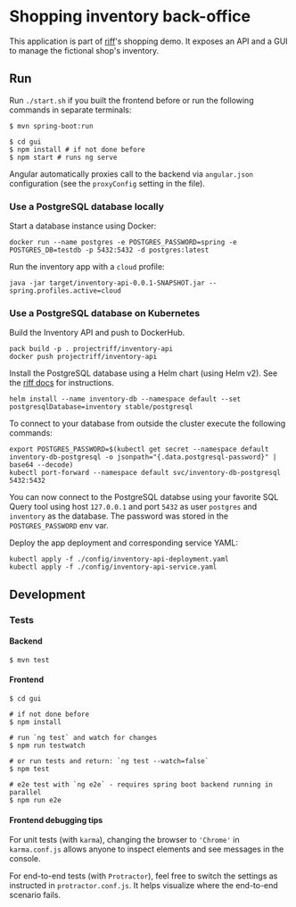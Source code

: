 # Shopping inventory back-office

This application is part of [riff](https://projectriff.io)'s shopping demo.
It exposes an API and a GUI to manage the fictional shop's inventory.

## Run

Run `./start.sh` if you built the frontend before
or run the following commands in separate terminals:

```shell script
$ mvn spring-boot:run
```

```shell script
$ cd gui
$ npm install # if not done before
$ npm start # runs ng serve
```

Angular automatically proxies call to the backend via `angular.json` configuration (see the `proxyConfig` setting in the file).

### Use a PostgreSQL database locally

Start a database instance using Docker:

```shell script
docker run --name postgres -e POSTGRES_PASSWORD=spring -e POSTGRES_DB=testdb -p 5432:5432 -d postgres:latest
```

Run the inventory app with a `cloud` profile:

```shell script
java -jar target/inventory-api-0.0.1-SNAPSHOT.jar --spring.profiles.active=cloud
```

### Use a PostgreSQL database on Kubernetes

Build the Inventory API and push to DockerHub.

```shell script
pack build -p . projectriff/inventory-api
docker push projectriff/inventory-api
```

Install the PostgreSQL database using a Helm chart (using Helm v2). See the [riff docs](https://projectriff.io/docs/v0.4/getting-started/minikube#install-helm) for instructions.

```shell script
helm install --name inventory-db --namespace default --set postgresqlDatabase=inventory stable/postgresql
```

To connect to your database from outside the cluster execute the following commands:

```shell script
export POSTGRES_PASSWORD=$(kubectl get secret --namespace default inventory-db-postgresql -o jsonpath="{.data.postgresql-password}" | base64 --decode)
kubectl port-forward --namespace default svc/inventory-db-postgresql 5432:5432
```

You can now connect to the PostgreSQL databse using your favorite SQL Query tool using host `127.0.0.1` and port `5432` as user `postgres` and `inventory` as the database. The password was stored in the `POSTGRES_PASSWORD` env var.

Deploy the app deployment and corresponding service YAML:

```shell script
kubectl apply -f ./config/inventory-api-deployment.yaml
kubectl apply -f ./config/inventory-api-service.yaml
```

## Development

### Tests

#### Backend

```shell script
$ mvn test
```

#### Frontend

```shell script
$ cd gui

# if not done before
$ npm install

# run `ng test` and watch for changes
$ npm run testwatch

# or run tests and return: `ng test --watch=false`
$ npm test

# e2e test with `ng e2e` - requires spring boot backend running in parallel
$ npm run e2e
```

#### Frontend debugging tips

For unit tests (with `karma`), changing the browser to `'Chrome'` in `karma.conf.js`
allows anyone to inspect elements and see messages in the console.

For end-to-end tests (with `Protractor`), feel free to switch the settings as instructed
in `protractor.conf.js`. It helps visualize where the end-to-end scenario fails.
